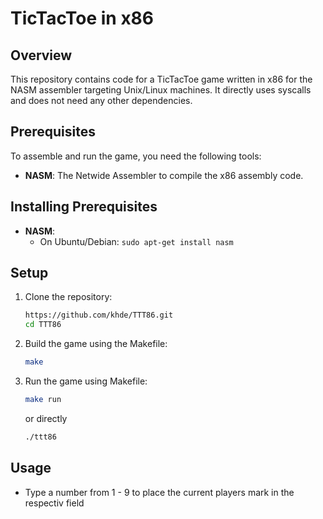 # TicTacToe in x86

## Overview
This repository contains code for a TicTacToe game written in x86 for the NASM assembler targeting Unix/Linux machines. It directly uses syscalls and does not need any other dependencies.

## Prerequisites
To assemble and run the game, you need the following tools:
- **NASM**: The Netwide Assembler to compile the x86 assembly code.

## Installing Prerequisites
- **NASM**:
  - On Ubuntu/Debian: `sudo apt-get install nasm`

## Setup
1. Clone the repository:
   ```bash
   https://github.com/khde/TTT86.git
   cd TTT86
   ```
2. Build the game using the Makefile:
   ```bash
   make
   ```
3. Run the game using Makefile:
   ```bash
   make run
   ```
   or directly
   ```bash
   ./ttt86
   ```

## Usage
- Type a number from 1 - 9 to place the current players mark in the respectiv field
